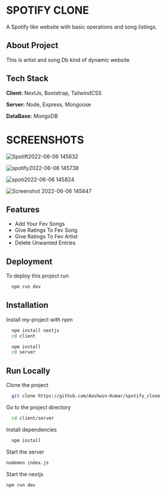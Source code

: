
# SPOTIFY CLONE
 A Spotify like website with basic operations and song listings.


## About Project
This is artist and song Db kind of dynamic website
## Tech Stack

**Client:** NextJs, Bootstrap, TailwindCSS

**Server:** Node, Express, Mongoose

**DataBase:**  MongoDB

# SCREENSHOTS

![Spotift2022-06-06 145632](https://user-images.githubusercontent.com/93024252/172198235-69effb4c-9a62-4c83-9c07-b55d22f06459.jpg)


![spotify2022-06-06 145738](https://user-images.githubusercontent.com/93024252/172198288-a699adbb-c099-4df7-acd7-e16427ac5b19.jpg)


![spoti2022-06-06 145824](https://user-images.githubusercontent.com/93024252/172198307-7877feee-8e72-4c5d-9512-f66b21e28048.jpg)


![Screenshot 2022-06-06 145847](https://user-images.githubusercontent.com/93024252/172198348-ac8b4844-4239-46f1-929f-283c9fdf6bd4.jpg)


## Features
- Add Your Fev Songs
- Give Ratings To Fev Song
- Give Ratings To Fev Artist
- Delete Unwanted Entries


## Deployment

To deploy this project run

```bash
  npm run dev
```


## Installation

Install my-project with npm

```bash
  npm install nextjs
  cd client
```
```bash
  npm install
  cd server
```

## Run Locally

Clone the project

```bash
  git clone https://github.com/Aashwin-Kumar/spotify_clone
```

Go to the project directory

```bash
  cd client/server
```

Install dependencies

```bash
  npm install
```

Start the server

```bash
nodemon index.js
```
Start the nextjs

```bash
npm run dev
```



